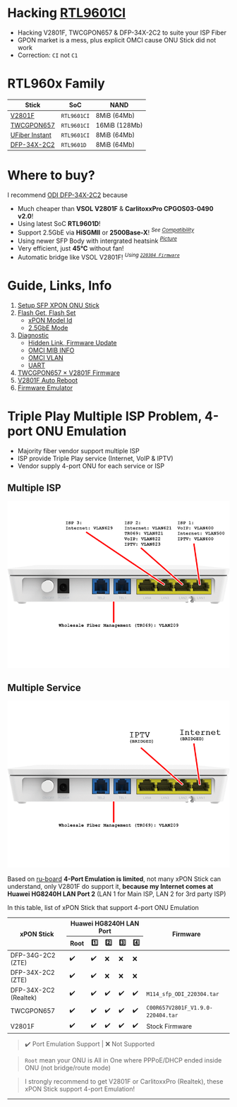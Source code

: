 # Hacking [RTL9601CI](https://www.google.com/search?q=rtl9601ci+datasheet)
* Hacking V2801F, TWCGPON657 & DFP-34X-2C2 to suite your ISP Fiber
* GPON market is a mess, plus explicit OMCI cause ONU Stick did not work
* Correction: `CI` not `C1`

# RTL960x Family
| Stick | SoC | NAND |
|-------|-----|------|
| [V2801F](https://www.baudcom.com.cn/epon-gpon-onu-stick-sfp-module-with-mac-inside.html) | `RTL9601CI` | 8MiB (64Mb) |
| [TWCGPON657](https://item.taobao.com/item.htm?spm=a1z09.2.0.0.c0552e8d7UBYLF&id=597031866488) | `RTL9601CI` | 16MiB (128Mb) | 
| [UFiber Instant](https://store.ui.com/collections/operator-ufiber/products/uf-instant) | `RTL9601CI` | 8MiB (64Mb) |
| [DFP-34X-2C2](https://www.aliexpress.com/item/1005003515662920.html) | `RTL9601D` | 8MiB (64Mb) |

# Where to buy?
I recommend [ODI DFP-34X-2C2](https://www.aliexpress.com/item/1005003515662920.html) because
* Much cheaper than **VSOL V2801F** & **CarlitoxxPro CPGOS03-0490 v2.0**!
* Using latest SoC **RTL9601D**!
* Support 2.5GbE via **HiSGMII** or **2500Base-X**! *<sup>See [Compatibility](Docs/FLASH_GETSET_INFO.md#25gb-compatibility)</sup>*
* Using newer SFP Body with intergrated heatsink *<sup>[Picture](https://github.com/Anime4000/RTL9601C1/issues/17#issuecomment-1077681925)</sup>*
* Very efficient, just **45°C** without fan!
* Automatic bridge like VSOL V2801F! *<sup>Using [`220304 Firmware`](https://github.com/Anime4000/RTL9601C1/blob/main/Firmware/DFP-34X-2C2/M114_sfp_ODI_220304.tar)</sup>*

# Guide, Links, Info
1. [Setup SFP XPON ONU Stick](Docs/Setup_Stick.md)
2. [Flash Get, Flash Set](Docs/FLASH_GETSET_INFO.md)
    * [xPON Model Id](Docs/FLASH_GETSET_INFO.md#pon_vendor_id-4-ascii-character-maximum)
    * [2.5GbE Mode](Docs/FLASH_GETSET_INFO.md#lan_sds_mode-min-1-max-6)
3. [Diagnostic](Docs/DIAG.md)
    * [Hidden Link, Firmware Update](Docs/Useful_Links.md)
    * [OMCI MIB INFO](Docs/OMCI_CLI.md)
    * [OMCI VLAN](Docs/OMCI_VLAN.md)
    * [UART](Docs/UART.md)
4. [TWCGPON657 × V2801F Firmware](Firmware/TWCGPON657/README.md)
5. [V2801F Auto Reboot](Docs/V2801F.md)
6. [Firmware Emulator](Tools/emulator)


# Triple Play Multiple ISP Problem, 4-port ONU Emulation
* Majority fiber vendor support multiple ISP
* ISP provide Triple Play service (Internet, VoIP & IPTV)
* Vendor supply 4-port ONU for each service or ISP

## Multiple ISP
![HG8240H5](Docs/Images/Ports%20Provisioning%20Multiple%20ISP.png)

## Multiple Service
![HG8240H5](Docs/Images/Ports%20Provisioning%20Multi%20Port%20Service.png)

Based on [ru-board](http://forum.ru-board.com/topic.cgi?forum=8&topic=80480&start=1360#2) **4-Port Emulation is limited**, not many xPON Stick can understand, only V2801F do support it, **because my Internet comes at Huawei HG8240H LAN Port 2** (LAN 1 for Main ISP, LAN 2 for 3rd party ISP)

In this table, list of xPON Stick that support 4-port ONU Emulation
<table>
    <thead>
        <tr>
            <th rowspan="2">xPON Stick</th>
            <th colspan="5">Huawei HG8240H LAN Port</th>
            <th rowspan="2">Firmware</th>
        </tr>
        <tr>
            <th>Root</th>
            <th>1️⃣</th>
            <th>2️⃣</th>
            <th>3️⃣</th>
            <th>4️⃣</th>
        </tr>
    </thead>
    <tbody>
        <tr>
            <td>DFP-34G-2C2 (ZTE)</td>
            <td>✔️</td>
            <td>✔️</td>
            <td>❌</td>
            <td>❌</td>
            <td>❌</td>
            <td> </td>
        </tr>
        <tr>
            <td>DFP-34X-2C2 (ZTE)</td>
            <td>✔️</td>
            <td>✔️</td>
            <td>❌</td>
            <td>❌</td>
            <td>❌</td>
            <td> </td>
        </tr>
        <tr>
            <td>DFP-34X-2C2 (Realtek)</td>
            <td>✔️</td>
            <td>✔️</td>
            <td>✔️</td>
            <td>✔️</td>
            <td>✔️</td>
            <td><code>M114_sfp_ODI_220304.tar</code></td>
        </tr>
        <tr>
            <td>TWCGPON657</td>
            <td>✔️</td>
            <td>✔️</td>
            <td>✔️</td>
            <td>✔️</td>
            <td>✔️</td>
            <td><code>C00R657V2801F_V1.9.0-220404.tar</code></td>
        </tr>
        <tr>
            <td>V2801F</td>
            <td>✔️</td>
            <td>✔️</td>
            <td>✔️</td>
            <td>✔️</td>
            <td>✔️</td>
            <td> Stock Firmware </td>
        </tr>
    </tbody>
</table>

> ✔️ Port Emulation Support |
> ❌ Not Supported

> `Root` mean your ONU is All in One where PPPoE/DHCP ended inside ONU (not bridge/route mode)

> I strongly recommend to get V2801F or CarlitoxxPro (Realtek), these xPON Stick support 4-port Emulation!

---
